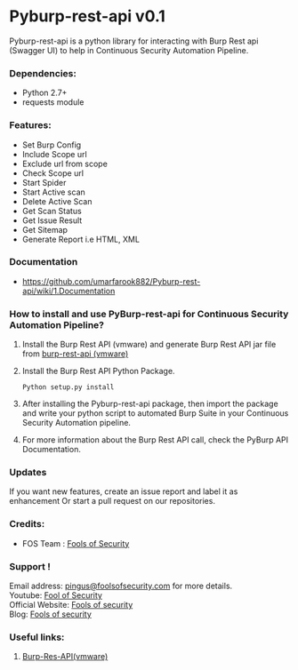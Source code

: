 # Pyburp-rest-api v0.1

Pyburp-rest-api is a python library for interacting with Burp Rest api (Swagger UI) to help in Continuous Security Automation Pipeline.


### Dependencies:
* Python 2.7+
* requests module

### Features:
* Set Burp Config
* Include Scope url 
* Exclude url from scope
* Check Scope url
* Start Spider
* Start Active scan
* Delete Active Scan
* Get Scan Status
* Get Issue Result
* Get Sitemap
* Generate Report i.e HTML, XML


### Documentation
* https://github.com/umarfarook882/Pyburp-rest-api/wiki/1.Documentation


### How to install and use PyBurp-rest-api for Continuous Security Automation Pipeline?
    
1. Install the Burp Rest API (vmware) and generate Burp Rest API jar file from [burp-rest-api (vmware)](https://github.com/vmware/burp-rest-api)<br>
2. Install the Burp Rest API Python Package.<br>

       Python setup.py install
       
3. After installing the Pyburp-rest-api package, then import the package and write your python script to automated Burp Suite in your Continuous Security Automation pipeline.<br>
4. For more information about the Burp Rest API call, check the PyBurp API Documentation.
    

### Updates
If you want new features, create an issue report and label it as enhancement Or start a pull request on our repositories.


### Credits:
* FOS Team : [Fools of Security](https://www.youtube.com/channel/UCEBHO0kD1WFvIhf9wBCU-VQ)

### Support !
 Email address: pingus@foolsofsecurity.com for more details. <br>
 Youtube: [Fool of Security](https://www.youtube.com/channel/UCEBHO0kD1WFvIhf9wBCU-VQ) <br>
 Official Website: [Fools of security](http://foolsofsecurity.com/) <br>
 Blog: [Fools of security](https://fosecurity.blogspot.com) 


### Useful links:
1. [Burp-Res-API(vmware)](https://github.com/vmware/burp-rest-api)







